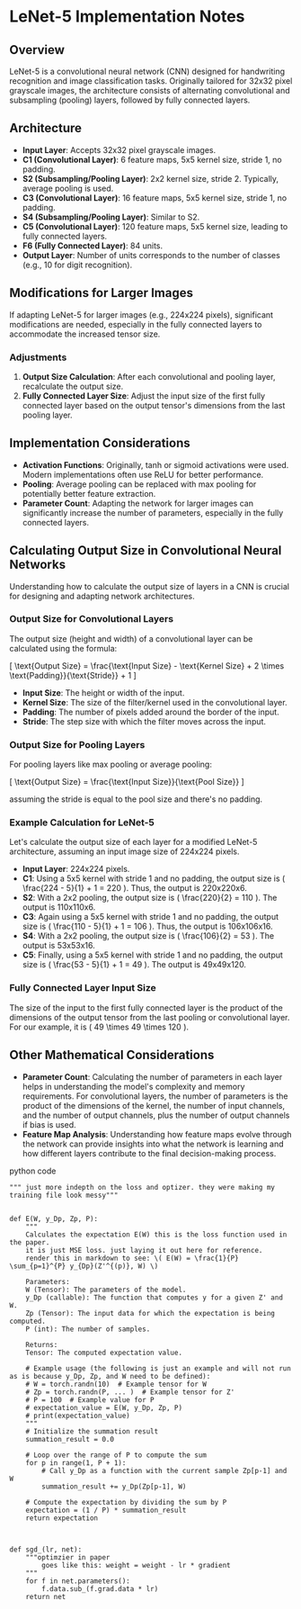 # LeNet-5 Implementation Notes

## Overview
LeNet-5 is a convolutional neural network (CNN) designed for handwriting recognition and image classification tasks. Originally tailored for 32x32 pixel grayscale images, the architecture consists of alternating convolutional and subsampling (pooling) layers, followed by fully connected layers.

## Architecture
- **Input Layer**: Accepts 32x32 pixel grayscale images.
- **C1 (Convolutional Layer)**: 6 feature maps, 5x5 kernel size, stride 1, no padding.
- **S2 (Subsampling/Pooling Layer)**: 2x2 kernel size, stride 2. Typically, average pooling is used.
- **C3 (Convolutional Layer)**: 16 feature maps, 5x5 kernel size, stride 1, no padding.
- **S4 (Subsampling/Pooling Layer)**: Similar to S2.
- **C5 (Convolutional Layer)**: 120 feature maps, 5x5 kernel size, leading to fully connected layers.
- **F6 (Fully Connected Layer)**: 84 units.
- **Output Layer**: Number of units corresponds to the number of classes (e.g., 10 for digit recognition).

## Modifications for Larger Images
If adapting LeNet-5 for larger images (e.g., 224x224 pixels), significant modifications are needed, especially in the fully connected layers to accommodate the increased tensor size.

### Adjustments
1. **Output Size Calculation**: After each convolutional and pooling layer, recalculate the output size.
2. **Fully Connected Layer Size**: Adjust the input size of the first fully connected layer based on the output tensor's dimensions from the last pooling layer.

## Implementation Considerations
- **Activation Functions**: Originally, tanh or sigmoid activations were used. Modern implementations often use ReLU for better performance.
- **Pooling**: Average pooling can be replaced with max pooling for potentially better feature extraction.
- **Parameter Count**: Adapting the network for larger images can significantly increase the number of parameters, especially in the fully connected layers.


## Calculating Output Size in Convolutional Neural Networks

Understanding how to calculate the output size of layers in a CNN is crucial for designing and adapting network architectures.

### Output Size for Convolutional Layers

The output size (height and width) of a convolutional layer can be calculated using the formula:

\[ \text{Output Size} = \frac{\text{Input Size} - \text{Kernel Size} + 2 \times \text{Padding}}{\text{Stride}} + 1 \]

- **Input Size**: The height or width of the input.
- **Kernel Size**: The size of the filter/kernel used in the convolutional layer.
- **Padding**: The number of pixels added around the border of the input.
- **Stride**: The step size with which the filter moves across the input.

### Output Size for Pooling Layers

For pooling layers like max pooling or average pooling:

\[ \text{Output Size} = \frac{\text{Input Size}}{\text{Pool Size}} \]

assuming the stride is equal to the pool size and there's no padding.

### Example Calculation for LeNet-5

Let's calculate the output size of each layer for a modified LeNet-5 architecture, assuming an input image size of 224x224 pixels.

- **Input Layer**: 224x224 pixels.
- **C1**: Using a 5x5 kernel with stride 1 and no padding, the output size is \( \frac{224 - 5}{1} + 1 = 220 \). Thus, the output is 220x220x6.
- **S2**: With a 2x2 pooling, the output size is \( \frac{220}{2} = 110 \). The output is 110x110x6.
- **C3**: Again using a 5x5 kernel with stride 1 and no padding, the output size is \( \frac{110 - 5}{1} + 1 = 106 \). Thus, the output is 106x106x16.
- **S4**: With a 2x2 pooling, the output size is \( \frac{106}{2} = 53 \). The output is 53x53x16.
- **C5**: Finally, using a 5x5 kernel with stride 1 and no padding, the output size is \( \frac{53 - 5}{1} + 1 = 49 \). The output is 49x49x120.

### Fully Connected Layer Input Size

The size of the input to the first fully connected layer is the product of the dimensions of the output tensor from the last pooling or convolutional layer. For our example, it is \( 49 \times 49 \times 120 \).

## Other Mathematical Considerations

- **Parameter Count**: Calculating the number of parameters in each layer helps in understanding the model's complexity and memory requirements. For convolutional layers, the number of parameters is the product of the dimensions of the kernel, the number of input channels, and the number of output channels, plus the number of output channels if bias is used.
- **Feature Map Analysis**: Understanding how feature maps evolve through the network can provide insights into what the network is learning and how different layers contribute to the final decision-making process.


python code

```pyhton
""" just more indepth on the loss and optizer. they were making my training file look messy"""


def E(W, y_Dp, Zp, P):
    """
    Calculates the expectation E(W) this is the loss function used in the paper.
    it is just MSE loss. just laying it out here for reference.
    render this in markdown to see: \( E(W) = \frac{1}{P} \sum_{p=1}^{P} y_{Dp}(Z'^{(p)}, W) \)
    
    Parameters:
    W (Tensor): The parameters of the model.
    y_Dp (callable): The function that computes y for a given Z' and W.
    Zp (Tensor): The input data for which the expectation is being computed.
    P (int): The number of samples.
    
    Returns:
    Tensor: The computed expectation value.
    
    # Example usage (the following is just an example and will not run as is because y_Dp, Zp, and W need to be defined):
    # W = torch.randn(10)  # Example tensor for W
    # Zp = torch.randn(P, ... )  # Example tensor for Z'
    # P = 100  # Example value for P
    # expectation_value = E(W, y_Dp, Zp, P)
    # print(expectation_value)
    """
    # Initialize the summation result
    summation_result = 0.0
    
    # Loop over the range of P to compute the sum
    for p in range(1, P + 1):
        # Call y_Dp as a function with the current sample Zp[p-1] and W
        summation_result += y_Dp(Zp[p-1], W)
        
    # Compute the expectation by dividing the sum by P
    expectation = (1 / P) * summation_result
    return expectation



def sgd_(lr, net):
    """optimzier in paper
        goes like this: weight = weight - lr * gradient 
    """
    for f in net.parameters():
        f.data.sub_(f.grad.data * lr)
    return net
```
